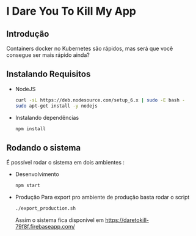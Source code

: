 # I Dare You To Kill My App 

## Introdução 

Containers docker no Kubernetes são rápidos, mas será que você consegue ser mais rápido ainda?

## Instalando Requisitos
* NodeJS
	```sh
	curl -sL https://deb.nodesource.com/setup_6.x | sudo -E bash -
	sudo apt-get install -y nodejs
	```

* Instalando dependências 
	```sh
	npm install
	```

## Rodando o sistema

É possível rodar o sistema em dois ambientes : 

* Desenvolvimento 
	```sh
	npm start
	```
* Produção
	Para export pro ambiente de produção basta rodar o script
	```sh
	./export_production.sh
	```
	Assim o sistema fica disponível em https://daretokill-79f8f.firebaseapp.com/	



